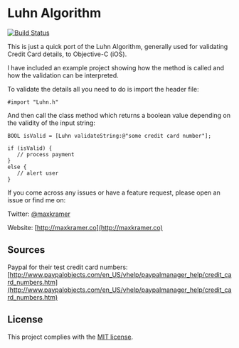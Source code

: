 Luhn Algorithm
==============

[![Build Status](https://travis-ci.org/MaxKramer/ObjectiveLuhn.png?branch=master)](https://travis-ci.org/MaxKramer/ObjectiveLuhn)

This is just a quick port of the Luhn Algorithm, generally used for validating Credit Card details, to Objective-C (iOS).

I have included an example project showing how the method is called and how the validation can be interpreted.

To validate the details all you need to do is import the header file:

    #import "Luhn.h"
    
And then call the class method which returns a boolean value depending on the validity of the input string:

    BOOL isValid = [Luhn validateString:@"some credit card number"];
    
    if (isValid) {
       // process payment   
    }
    else {
       // alert user
    }


If you come across any issues or have a feature request, please open an issue or find me on:

Twitter: [@maxkramer](http://twitter.com/maxkramer)

Website: [http://maxkramer.co](http://maxkramer.co)

## Sources

Paypal for their test credit card numbers: [http://www.paypalobjects.com/en_US/vhelp/paypalmanager_help/credit_card_numbers.htm](http://www.paypalobjects.com/en_US/vhelp/paypalmanager_help/credit_card_numbers.htm)

## License

This project complies with the [MIT license](https://github.com/MaxKramer/LuhnAlgorithm/blob/master/LICENSE).
